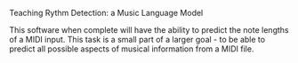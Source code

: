 Teaching Rythm Detection: a Music Language Model

This software when complete will have the ability to predict the note lengths of a MIDI input.
This task is a small part of a larger goal - to be able to predict all possible aspects of musical information from a MIDI file.
